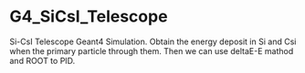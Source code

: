 # G4_SiCsI_Telescope
Si-CsI Telescope Geant4 Simulation. Obtain the energy deposit in Si and Csi when the primary particle through them. Then we can use deltaE-E mathod and ROOT to PID.
